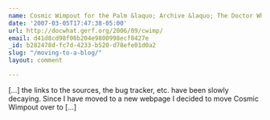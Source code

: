 ```yaml
---
name: Cosmic Wimpout for the Palm &laquo; Archive &laquo; The Doctor What
date: '2007-03-05T17:47:38-05:00'
url: http://docwhat.gerf.org/2006/09/cwimp/
email: d41d8cd98f00b204e9800998ecf8427e
_id: b282478d-fc7d-4233-b520-d78efe01d0a2
slug: "/moving-to-a-blog/"
layout: comment

---
```


[...] the links to the sources, the bug tracker, etc. have been slowly decaying. Since I have moved to a new webpage I decided to move Cosmic Wimpout over to [...]
